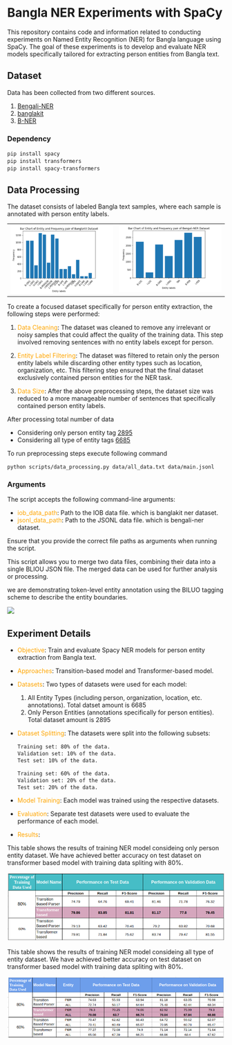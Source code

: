 # Bangla NER Experiments with SpaCy

This repository contains code and information related to conducting experiments on Named Entity Recognition (NER) for Bangla language using SpaCy. The goal of these experiments is to develop and evaluate NER models specifically tailored for extracting person entities from Bangla text.

## Dataset

Data has been collected from two different sources.

1. [Bengali-NER](https://github.com/Rifat1493/Bengali-NER/tree/master/annotated%20data)
2. [banglakit](https://raw.githubusercontent.com/banglakit/bengali-ner-data/master/main.jsonl)
3. [B-NER](https://www.kaggle.com/datasets/mdzahidulhaquealvi/b-ner?select=dataset_r.csv)

### Dependency
```bash
pip install spacy
pip install transformers
pip install spacy-transformers  
```

## Data Processing

The dataset consists of labeled Bangla text samples, where each sample is annotated with person entity labels.

<table>
  <tr>
    <td valign="top"><img src="notebooks/images/banglakit.png"/></td>
    <td valign="top"><img src="notebooks/images/bengali-ner.png"/></td>
  </tr>
</table>

To create a focused dataset specifically for person entity extraction, the following steps were performed:

1. <span style="color:orange;">Data Cleaning</span>: The dataset was cleaned to remove any irrelevant or noisy samples that could affect the quality of the training data. This step involved removing sentences with no entity labels except for person.

2. <span style="color:orange;">Entity Label Filtering</span>: The dataset was filtered to retain only the person entity labels while discarding other entity types such as location, organization, etc. This filtering step ensured that the final dataset exclusively contained person entities for the NER task.

3. <span style="color:orange;">Data Size</span>: After the above preprocessing steps, the dataset size was reduced to a more manageable number of sentences that specifically contained person entity labels.

After processing total number of data
- Considering only person entity tag [2895]()
- Considering all type of entity tags [6685]()

To run preprocessing steps execute following command
```
python scripts/data_processing.py data/all_data.txt data/main.jsonl
```
### Arguments

The script accepts the following command-line arguments:

- <span style="color:orange;">iob_data_path</span>: Path to the IOB data file. which is banglakit ner dataset.
- <span style="color:orange;">jsonl_data_path</span>: Path to the JSONL data file. which is bengali-ner dataset.

Ensure that you provide the correct file paths as arguments when running the script.

This script allows you to merge two data files, combining their data into a single BLIOU JSON file. The merged data can be used for further analysis or processing.



we are demonstrating token-level entity annotation using the BILUO tagging scheme to describe the entity boundaries.

<img src = "https://miro.medium.com/max/875/1*_sYTlDj2p_p-pcSRK25h-Q.png">



## Experiment Details


- <span style="color:orange;">Objective</span>: Train and evaluate Spacy NER models for person entity extraction from Bangla text.

- <span style="color:orange;">Approaches</span>: Transition-based model and Transformer-based model.

- <span style="color:orange;">Datasets</span>: Two types of datasets were used for each model:

  1. All Entity Types (including person, organization, location, etc. annotations). Total datset amount is 6685
  2. Only Person Entities (annotations specifically for person entities). Total dataset amount is 2895


- <span style="color:orange;">Dataset Splitting</span>: The datasets were split into the following subsets:
  ```
  Training set: 80% of the data.
  Validation set: 10% of the data.
  Test set: 10% of the data.
  ```
  ```
  Training set: 60% of the data.
  Validation set: 20% of the data.
  Test set: 20% of the data.
  ```
  
- <span style="color:orange;">Model Training</span>: Each model was trained using the respective datasets.

- <span style="color:orange;">Evaluation</span>: Separate test datasets were used to evaluate the performance of each model.

- <span style="color:orange;">Results</span>:

This table shows the results of training NER model consideing only person entity dataset. We have achieved better accuracy on test dataset on transformer based model with training data spliting with 80%. 

<img src="notebooks/images/result_only_person_entity.png"/></td>

This table shows the results of training NER model consideing all type of entity dataset. We have achieved better accuracy on test dataset on transformer based model with training data spliting with 80%. 

<img src="notebooks/images/result_all_entity.png"/></td>









